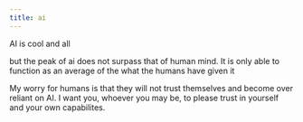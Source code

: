```yaml
---
title: ai
---
```


AI is cool and all

but the peak of ai does not surpass that of human mind. It is only able to function as an average of the what the humans have given it


My worry for humans is that they will not trust themselves and become over reliant on AI. I want you, whoever you may be, to please trust in yourself and your own capabilites.